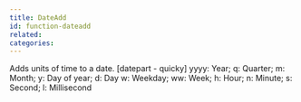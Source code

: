 ```yaml
---
title: DateAdd
id: function-dateadd
related:
categories:
---
```


Adds units of time to a date.
        [datepart - quicky]
        yyyy: Year; q: Quarter; m: Month; y: Day of year; d: Day
        w: Weekday; ww: Week; h: Hour; n: Minute; s: Second;
        l: Millisecond